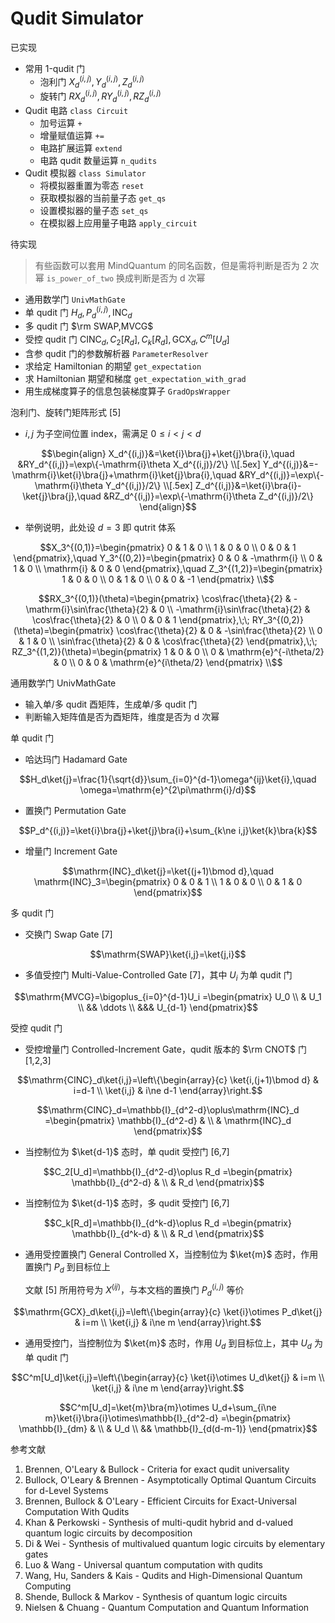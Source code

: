# Qudit Simulator

已实现

- 常用 1-qudit 门
    - 泡利门 $X_d^{(i,j)},Y_d^{(i,j)},Z_d^{(i,j)}$ 
    - 旋转门 $RX_d^{(i,j)},RY_d^{(i,j)},RZ_d^{(i,j)}$ 
- Qudit 电路 `class Circuit` 
    - 加号运算 `+` 
    - 增量赋值运算 `+=` 
    - 电路扩展运算 `extend` 
    - 电路 qudit 数量运算 `n_qudits` 
- Qudit 模拟器 `class Simulator` 
    - 将模拟器重置为零态 `reset` 
    - 获取模拟器的当前量子态 `get_qs` 
    - 设置模拟器的量子态 `set_qs` 
    - 在模拟器上应用量子电路 `apply_circuit` 



待实现

> 有些函数可以套用 MindQuantum 的同名函数，但是需将判断是否为 2 次幂 `is_power_of_two` 换成判断是否为 d 次幂

- 通用数学门 `UnivMathGate` 
- 单 qudit 门 $H_d,P_d^{(i,j)},\mathrm{INC}_d$ 
- 多 qudit 门 $\rm SWAP,MVCG$ 
- 受控 qudit 门 $\mathrm{CINC}_d,C_2[R_d],C_k[R_d],\mathrm{GCX}_d,C^m[U_d]$ 
- 含参 qudit 门的参数解析器 `ParameterResolver` 
- 求给定 Hamiltonian 的期望 `get_expectation` 
- 求 Hamiltonian 期望和梯度 `get_expectation_with_grad` 
- 用生成梯度算子的信息包装梯度算子 `GradOpsWrapper` 



泡利门、旋转门矩阵形式 [5]

- $i,j$ 为子空间位置 index，需满足 $0\le i\lt j\lt d$ 
```math
\begin{align}
X_d^{(i,j)}&=\ket{i}\bra{j}+\ket{j}\bra{i},\quad
&RY_d^{(i,j)}=\exp\{-\mathrm{i}\theta X_d^{(i,j)}/2\} \\[.5ex]
Y_d^{(i,j)}&=-\mathrm{i}\ket{i}\bra{j}+\mathrm{i}\ket{j}\bra{i},\quad
&RY_d^{(i,j)}=\exp\{-\mathrm{i}\theta Y_d^{(i,j)}/2\} \\[.5ex]
Z_d^{(i,j)}&=\ket{i}\bra{i}-\ket{j}\bra{j},\quad
&RZ_d^{(i,j)}=\exp\{-\mathrm{i}\theta Z_d^{(i,j)}/2\}
\end{align}
```
- 举例说明，此处设 $d=3$ 即 qutrit 体系
```math
X_3^{(0,1)}=\begin{pmatrix}
0 & 1 & 0 \\ 1 & 0 & 0 \\ 0 & 0 & 1
\end{pmatrix},\quad
Y_3^{(0,2)}=\begin{pmatrix}
0 & 0 & -\mathrm{i} \\ 0 & 1 & 0 \\ \mathrm{i} & 0 & 0
\end{pmatrix},\quad
Z_3^{(1,2)}=\begin{pmatrix}
1 & 0 & 0 \\ 0 & 1 & 0 \\ 0 & 0 & -1
\end{pmatrix} \\
```
```math
RX_3^{(0,1)}(\theta)=\begin{pmatrix}
\cos\frac{\theta}{2} & -\mathrm{i}\sin\frac{\theta}{2} & 0 \\
-\mathrm{i}\sin\frac{\theta}{2} & \cos\frac{\theta}{2} & 0 \\
0 & 0 & 1
\end{pmatrix},\;\;
RY_3^{(0,2)}(\theta)=\begin{pmatrix}
\cos\frac{\theta}{2} & 0 & -\sin\frac{\theta}{2} \\ 0 & 1 & 0 \\ \sin\frac{\theta}{2} & 0 & \cos\frac{\theta}{2}
\end{pmatrix},\;\;
RZ_3^{(1,2)}(\theta)=\begin{pmatrix}
1 & 0 & 0 \\ 0 & \mathrm{e}^{-i\theta/2} & 0 \\ 0 & 0 & \mathrm{e}^{i\theta/2}
\end{pmatrix} \\
```



通用数学门 UnivMathGate

- 输入单/多 qudit 酉矩阵，生成单/多 qudit 门
- 判断输入矩阵值是否为酉矩阵，维度是否为 d 次幂

单 qudit 门

- 哈达玛门 Hadamard Gate
```math
H_d\ket{j}=\frac{1}{\sqrt{d}}\sum_{i=0}^{d-1}\omega^{ij}\ket{i},\quad \omega=\mathrm{e}^{2\pi\mathrm{i}/d}
```

- 置换门 Permutation Gate
```math
P_d^{(i,j)}=\ket{i}\bra{j}+\ket{j}\bra{i}+\sum_{k\ne i,j}\ket{k}\bra{k}
```

- 增量门 Increment Gate
```math
\mathrm{INC}_d\ket{j}=\ket{(j+1)\bmod d},\quad
\mathrm{INC}_3=\begin{pmatrix}
0 & 0 & 1 \\ 1 & 0 & 0 \\ 0 & 1 & 0
\end{pmatrix}
```

多 qudit 门

- 交换门 Swap Gate [7]
```math
\mathrm{SWAP}\ket{i,j}=\ket{j,i}
```

- 多值受控门 Multi-Value-Controlled Gate [7]，其中 $U_i$ 为单 qudit 门
```math
\mathrm{MVCG}=\bigoplus_{i=0}^{d-1}U_i
=\begin{pmatrix}
U_0 \\ & U_1 \\ && \ddots \\ &&& U_{d-1}
\end{pmatrix}
```

受控 qudit 门

- 受控增量门 Controlled-Increment Gate，qudit 版本的 $\rm CNOT$ 门 [1,2,3]
```math
\mathrm{CINC}_d\ket{i,j}=\left\{\begin{array}{c}
\ket{i,(j+1)\bmod d} & i=d-1 \\
\ket{i,j} & i\ne d-1
\end{array}\right.
```
```math
\mathrm{CINC}_d=\mathbb{I}_{d^2-d}\oplus\mathrm{INC}_d
=\begin{pmatrix}
\mathbb{I}_{d^2-d} & \\ & \mathrm{INC}_d
\end{pmatrix}
```

- 当控制位为 $\ket{d-1}$ 态时，单 qudit 受控门 [6,7]
```math
C_2[U_d]=\mathbb{I}_{d^2-d}\oplus R_d
=\begin{pmatrix}
\mathbb{I}_{d^2-d} & \\ & R_d
\end{pmatrix}
```

- 当控制位为 $\ket{d-1}$ 态时，多 qudit 受控门 [6,7]
```math
C_k[R_d]=\mathbb{I}_{d^k-d}\oplus R_d
=\begin{pmatrix}
\mathbb{I}_{d^k-d} & \\ & R_d
\end{pmatrix}
```

- 通用受控置换门 General Controlled X，当控制位为 $\ket{m}$ 态时，作用置换门 $P_d$ 到目标位上
  
    文献 [5] 所用符号为 $X^{(ij)}$，与本文档的置换门 $P_d^{(i,j)}$ 等价
```math
\mathrm{GCX}_d\ket{i,j}=\left\{\begin{array}{c}
\ket{i}\otimes P_d\ket{j} & i=m \\
\ket{i,j} & i\ne m
\end{array}\right.
```

- 通用受控门，当控制位为 $\ket{m}$ 态时，作用 $U_d$ 到目标位上，其中 $U_d$ 为单 qudit 门
```math
C^m[U_d]\ket{i,j}=\left\{\begin{array}{c}
\ket{i}\otimes U_d\ket{j} & i=m \\
\ket{i,j} & i\ne m
\end{array}\right.
```
```math
C^m[U_d]=\ket{m}\bra{m}\otimes U_d+\sum_{i\ne m}\ket{i}\bra{i}\otimes\mathbb{I}_{d^2-d}
=\begin{pmatrix}
\mathbb{I}_{dm} & \\ & U_d \\ && \mathbb{I}_{d(d-m-1)}
\end{pmatrix}
```




参考文献

1. Brennen, O'Leary & Bullock - Criteria for exact qudit universality
2. Bullock, O'Leary & Brennen - Asymptotically Optimal Quantum Circuits for d-Level Systems
3. Brennen, Bullock & O'Leary - Efficient Circuits for Exact-Universal Computation With Qudits
4. Khan & Perkowski - Synthesis of multi-qudit hybrid and d-valued quantum logic circuits by decomposition
5. Di & Wei - Synthesis of multivalued quantum logic circuits by elementary gates
6. Luo & Wang - Universal quantum computation with qudits
7. Wang, Hu, Sanders & Kais - Qudits and High-Dimensional Quantum Computing
8. Shende, Bullock & Markov - Synthesis of quantum logic circuits
9. Nielsen & Chuang - Quantum Computation and Quantum Information